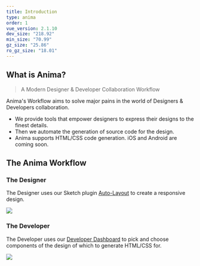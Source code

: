 ```yaml
---
title: Introduction
type: anima
order: 1
vue_version: 2.1.10
dev_size: "218.92"
min_size: "70.99"
gz_size: "25.86"
ro_gz_size: "18.01"
---
```


## What is Anima?

> A Modern Designer & Developer Collaboration Workflow

Anima's Workflow aims to solve major pains in the world of Designers & Developers collaboration.

- We provide tools that empower designers to express their designs to the finest details. 
- Then we automate the generation of source code for the design.
- Anima supports HTML/CSS code generation. iOS and Android are coming soon.

## The Anima Workflow

### The Designer

The Designer uses our Sketch plugin [Auto-Layout](/v1/auto-layout/) to create a responsive design.

![](/images/dev-dash-stripe2.png)

### The Developer

The Developer uses our [Developer Dashboard](https://beta.animaapp.com/developer/dashboard/c/VR8gQhmSPmpuKM) to pick and choose components of the design of which to generate HTML/CSS for.

![](/images/dev-dash-stripe1.png)